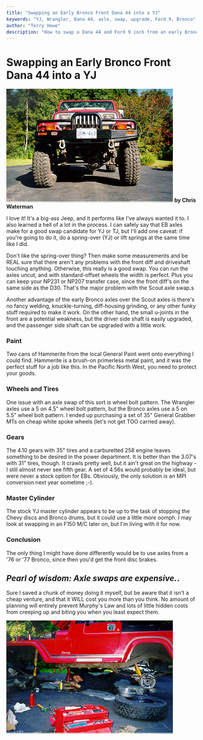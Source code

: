 ```yaml
---
title: "Swapping an Early Bronco Front Dana 44 into a YJ"
keywords: "YJ, Wrangler, Dana 44, axle, swap, upgrade, Ford 9, Bronco"
author: "Terry Howe"
description: "How to swap a Dana 44 and Ford 9 inch from an early Bronco into a Jeep Wrangler YJ."
---
```

# Swapping an Early Bronco Front Dana 44 into a YJ

![Front view](../../../img/axle/upgrades/fordeb/homefrt.jpg)
**by Chris Waterman**

I love it! It's a big-ass Jeep, and it performs like I've always wanted it to. I also learned a hell of a lot in the process. I can safely say that EB axles make for a good swap candidate for YJ or TJ, but I'll add one caveat: if you're going to do it, do a spring-over (YJ) or lift springs at the same time like I did.

Don't like the spring-over thing? Then make some measurements and be REAL sure that there aren't any problems with the front diff and driveshaft touching anything. Otherwise, this really is a good swap. You can run the axles uncut, and with standard-offset wheels the width is perfect. Plus you can keep your NP231 or NP207 transfer case, since the front diff's on the same side as the D30. That's the major problem with the Scout axle swap.s

Another advantage of the early Bronco axles over the Scout axles is there's no fancy welding, knuckle-turning, diff-housing grinding, or any other funky stuff required to make it work. On the other hand, the small u-joints in the front are a potential weakness, but the driver side shaft is easily upgraded, and the passenger side shaft can be upgraded with a little work.

### Paint

Two cans of Hammerite from the local General Paint went onto everything I could find. Hammerite is a brush-on primerless metal paint, and it was the perfect stuff for a job like this. In the Pacific North West, you need to protect your goods.

### Wheels and Tires

One issue with an axle swap of this sort is wheel bolt pattern. The Wrangler axles use a 5 on 4.5" wheel bolt pattern, but the Bronco axles use a 5 on 5.5" wheel bolt pattern. I ended up purchasing a set of 35" General Grabber MTs on cheap white spoke wheels (let's not get TOO carried away).

### Gears

The 4.10 gears with 35" tires and a carburetted 258 engine leaves something to be desired in the power department. It is better than the 3.07's with 31" tires, though. It crawls pretty well, but it ain't great on the highway - I still almost never see fifth gear. A set of 4.56s would probably be ideal, but were never a stock option for EBs. Obviously, the only solution is an MPI conversion next year sometime ;-).

### Master Cylinder

The stock YJ master cylinder appears to be up to the task of stopping the Chevy discs and Bronco drums, but it could use a little more oomph. I may look at swapping in an F150 M/C later on, but I'm living with it for now.

### Conclusion

The only thing I might have done differently would be to use axles from a '76 or '77 Bronco, since then you'd get the front disc brakes.

_Pearl of wisdom: Axle swaps are expensive._.
---
Sure I saved a chunk of money doing it myself, but be aware that it isn't a cheap venture, and that it WILL cost you more than you think. No amount of planning will entirely prevent Murphy's Law and lots of little hidden costs from creeping up and biting you when you least expect them.

![Larry Soo lends a helping hand](../../../img/axle/upgrades/fordeb/larshlp.jpg)